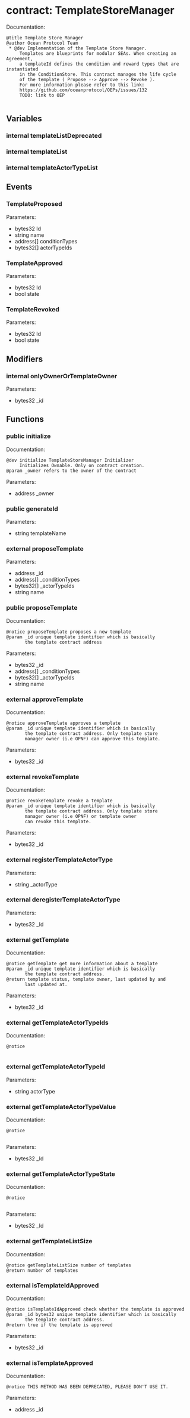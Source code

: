 
# contract: TemplateStoreManager

Documentation:
```
@title Template Store Manager
@author Ocean Protocol Team
 * @dev Implementation of the Template Store Manager.
     Templates are blueprints for modular SEAs. When creating an Agreement, 
     a templateId defines the condition and reward types that are instantiated 
     in the ConditionStore. This contract manages the life cycle 
     of the template ( Propose --> Approve --> Revoke ).
     For more information please refer to this link:
     https://github.com/oceanprotocol/OEPs/issues/132
     TODO: link to OEP
     
```

## Variables

### internal templateListDeprecated

### internal templateList

### internal templateActorTypeList

## Events

###  TemplateProposed
Parameters:
* bytes32 Id
* string name
* address[] conditionTypes
* bytes32[] actorTypeIds

###  TemplateApproved
Parameters:
* bytes32 Id
* bool state

###  TemplateRevoked
Parameters:
* bytes32 Id
* bool state

## Modifiers

### internal onlyOwnerOrTemplateOwner
Parameters:
* bytes32 _id

## Functions

### public initialize

Documentation:

```
@dev initialize TemplateStoreManager Initializer
     Initializes Ownable. Only on contract creation.
@param _owner refers to the owner of the contract
```
Parameters:
* address _owner

### public generateId
Parameters:
* string templateName

### external proposeTemplate
Parameters:
* address _id
* address[] _conditionTypes
* bytes32[] _actorTypeIds
* string name

### public proposeTemplate

Documentation:

```
@notice proposeTemplate proposes a new template
@param _id unique template identifier which is basically
       the template contract address
```
Parameters:
* bytes32 _id
* address[] _conditionTypes
* bytes32[] _actorTypeIds
* string name

### external approveTemplate

Documentation:

```
@notice approveTemplate approves a template
@param _id unique template identifier which is basically
       the template contract address. Only template store
       manager owner (i.e OPNF) can approve this template.
```
Parameters:
* bytes32 _id

### external revokeTemplate

Documentation:

```
@notice revokeTemplate revoke a template
@param _id unique template identifier which is basically
       the template contract address. Only template store
       manager owner (i.e OPNF) or template owner
       can revoke this template.
```
Parameters:
* bytes32 _id

### external registerTemplateActorType
Parameters:
* string _actorType

### external deregisterTemplateActorType
Parameters:
* bytes32 _Id

### external getTemplate

Documentation:

```
@notice getTemplate get more information about a template
@param _id unique template identifier which is basically
       the template contract address.
@return template status, template owner, last updated by and
       last updated at.
```
Parameters:
* bytes32 _id

### external getTemplateActorTypeIds

Documentation:

```
@notice 
     
```

### external getTemplateActorTypeId
Parameters:
* string actorType

### external getTemplateActorTypeValue

Documentation:

```
@notice 
     
```
Parameters:
* bytes32 _Id

### external getTemplateActorTypeState

Documentation:

```
@notice 
     
```
Parameters:
* bytes32 _Id

### external getTemplateListSize

Documentation:

```
@notice getTemplateListSize number of templates
@return number of templates
```

### external isTemplateIdApproved

Documentation:

```
@notice isTemplateIdApproved check whether the template is approved
@param _id bytes32 unique template identifier which is basically
       the template contract address.
@return true if the template is approved
```
Parameters:
* bytes32 _id

### external isTemplateApproved

Documentation:

```
@notice THIS METHOD HAS BEEN DEPRECATED, PLEASE DON'T USE IT.
```
Parameters:
* address _id
